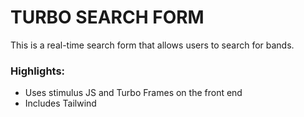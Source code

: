 # TURBO SEARCH FORM
This is a real-time search form that allows users to search for bands.

### Highlights:
- Uses stimulus JS and Turbo Frames on the front end
- Includes Tailwind
